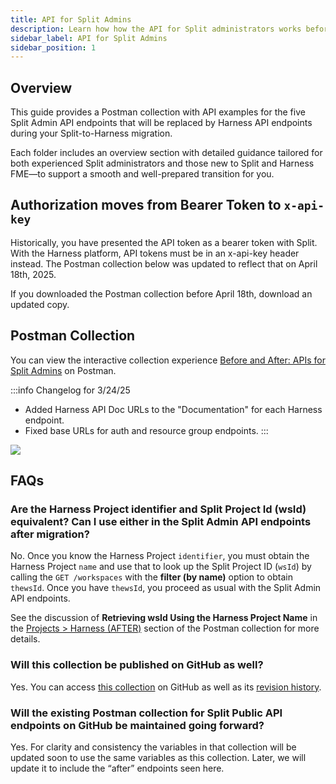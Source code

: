 ```yaml
---
title: API for Split Admins
description: Learn how how the API for Split administrators works before and after your account migration.
sidebar_label: API for Split Admins
sidebar_position: 1
---
```


## Overview

This guide provides a Postman collection with API examples for the five Split Admin API endpoints that will be replaced by Harness API endpoints during your Split-to-Harness migration.

Each folder includes an overview section with detailed guidance tailored for both experienced Split administrators and those new to Split and Harness FME—to support a smooth and well-prepared transition for you. 

## Authorization moves from Bearer Token to `x-api-key`

Historically, you have presented the API token as a bearer token with Split. With the Harness platform, API tokens must be in an x-api-key header instead. The Postman collection below was updated to reflect that on April 18th, 2025. 

If you downloaded the Postman collection before April 18th, download an updated copy.

## Postman Collection

You can view the interactive collection experience [Before and After: APIs for Split Admins](https://www.postman.com/fme-tech-enablement/harness-fme/collection/evlmqcu/before-and-after-apis-for-split-admins) on Postman.

:::info Changelog for 3/24/25
 
  * Added Harness API Doc URLs to the "Documentation" for each Harness endpoint.
  * Fixed base URLs for auth and resource group endpoints.
:::

![](./static/postman.gif)

## FAQs

### Are the Harness Project identifier and Split Project Id (wsId) equivalent? Can I use either in the Split Admin API endpoints after migration?

No. Once you know the Harness Project `identifier`, you must obtain the Harness Project `name` and use that to look up the Split Project ID (`wsId`) by calling the `GET /workspaces` with the **filter (by name)** option to obtain `thewsId`. Once you have `thewsId`, you proceed as usual with the Split Admin API endpoints.  

See the discussion of **Retrieving wsId Using the Harness Project Name** in the [Projects > Harness (AFTER)](https://www.postman.com/fme-tech-enablement/harness-fme/documentation/evlmqcu/before-and-after-apis-for-split-admins?entity=folder-39aa2120-1aa4-4c0d-afc6-8679da5dd010) section of the Postman collection for more details.

### Will this collection be published on GitHub as well?

Yes. You can access [this collection](https://github.com/splitio/public-api-postman) on GitHub as well as its [revision history](https://github.com/splitio/public-api-postman/commits/main/Before%20and%20After-%20APIs%20for%20Split%20Admins.postman_collection%20from%20harness-fme.json).

### Will the existing Postman collection for Split Public API endpoints on GitHub be maintained going forward?

Yes. For clarity and consistency the variables in that collection will be updated soon to use the same variables as this collection. Later, we will update it to include the “after” endpoints seen here. 